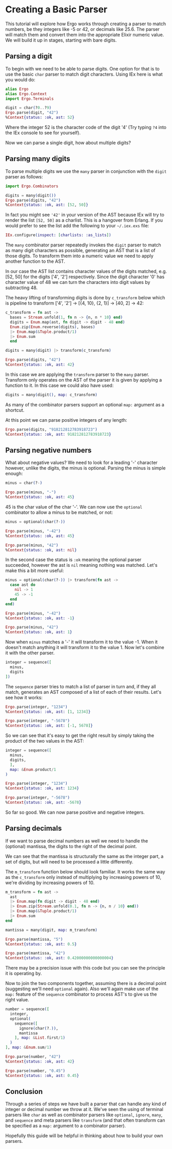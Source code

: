 # Creating a Basic Parser

This tutorial will explore how Ergo works through creating a parser to match numbers, be they integers like -5 or 42, or decimals like 25.6. The parser will match them and convert them into the appropriate Elixir numeric value. We will build it up in stages, starting with bare digits.

## Parsing a digit

To begin with we need to be able to parse digits. One option for that is to use the basic `char` parser to match digit characters. Using IEx here is what you would do:

```elixir
alias Ergo
alias Ergo.Context
import Ergo.Terminals

digit = char(?0..?9)
Ergo.parse(digit, "42")
%Context{status: :ok, ast: 52}
```

Where the integer 52 is the character code of the digit '4' (Try typing `?4` into the IEx console to see for yourself).

Now we can parse a single digit, how about multiple digits?

## Parsing many digits

 To parse multiple digits we use the `many` parser in conjunction with the `digit` parser as follows:

```elixir
import Ergo.Combinators

digits = many(digit())
Ergo.parse(digits, "42")
%Context{status: :ok, ast: [52, 50]}
```

In fact you might see `'42'` in your version of the AST because IEx will try to render the list `[52, 50]` as a charlist. This is a hangover from Erlang. If you would prefer to see the list add the following to your `~/.iex.exs` file:

```elixir
IEx.configure(inspect: [charlists: :as_lists])
```

The `many` combinator parser repeatedly invokes the `digit` parser to match as many digit characters as possible, generating an AST that is a list of those digits. To transform them into a numeric value we need to apply another function to the AST.

In our case the AST list contains character values of the digits matched, e.g. [52, 50] for the digits ['4', '2'] respectively. Since the digit character '0' has character value of 48 we can turn the characters into digit values by subtracting 48.

 The heavy lifting of transforming digits is done by `c_transform` below which is pipeline to transform ['4', '2'] -> [{4, 10}, {2, 1}] -> [40, 2] -> 42:

```elixir
c_transform = fn ast ->
  bases = Stream.unfold(1, fn n -> {n, n * 10} end)
  digits = Enum.map(ast, fn digit -> digit - 48 end)
  Enum.zip(Enum.reverse(digits), bases)
  |> Enum.map(&Tuple.product/1)
  |> Enum.sum
  end

digits = many(digit) |> transform(c_transform)

Ergo.parse(digits, "42")
%Context{status: :ok, ast: 42}
```

In this case we are applying the `transform` parser to the `many` parser. Transform only operates on the AST of the parser it is given by applying a function to it. In this case we could also have used:

```elixir
digits = many(digit(), map: c_transform)
```

As many of the combinator parsers support an optional `map:` argument as a shortcut.

At this point we can parse positive integers of any length:

```elixir
Ergo.parse(digits, "918212812783918723")
%Context{status: :ok, ast: 918212812783918723}
```

## Parsing negative numbers

What about negative values? We need to look for a leading '-' character however, unlike the digits, the minus is optional. Parsing the minus is simple enough:

```elixir
minus = char(?-)

Ergo.parse(minus, "-")
%Context{status: :ok, ast: 45}
```

45 is the char value of the char '-'. We can now use the `optional` combinator to allow a minus to be matched, or not:

```elixir
minus = optional(char(?-))

Ergo.parse(minus, "-42")
%Context{status: :ok, ast: 45}

Ergo.parse(minus, "42")
%Context{status: :ok, ast: nil}
```

In the second case the status is `:ok` meaning the optional parser succeeded, however the ast is `nil` meaning nothing was matched. Let's make this a bit more useful:

```elixir
minus = optional(char(?-)) |> transform(fn ast ->
  case ast do
    nil -> 1
    45 -> -1
  end
end)

Ergo.parse(minus, "-42")
%Context{status: :ok, ast: -1}

Ergo.parse(minus, "42")
%Context{status: :ok, ast: 1}

```

Now when `minus` matches a '-' it will transform it to the value -1. When it doesn't match anything it will transform it to the value 1. Now let's combine it with the other parser.

```elixir
integer = sequence([
  minus,
  digits
])
```

The `sequence` parser tries to match a list of parser in turn and, if they all match, generates an AST composed of a list of each of their results. Let's see how it works:

```elixir
Ergo.parse(integer, "1234")
%Context{status: :ok, ast: [1, 1234]}

Ergo.parse(integer, "-5678")
%Context{status: :ok, ast: [-1, 5678]}
```

So we can see that it's easy to get the right result by simply taking the product of the two values in the AST:

```elixir
integer = sequence([
  minus,
  digits,
  ],
  map: &Enum.product/1
)

Ergo.parse(integer, "1234")
%Context{status: :ok, ast: 1234}

Ergo.parse(integer, "-5678")
%Context{status: :ok, ast: -5678}
```

So far so good. We can now parse positive and negative integers.

## Parsing decimals

If we want to parse decimal numbers as well we need to handle the (optional) mantissa, the digits to the right of the decimal point.

We can see that the mantissa is structurally the same as the integer part, a set of digits, but will need to be processed a little differently.

The `m_transform` function below should look familiar. It works the same way as the `c_transform` only instead of multiplying by increasing powers of 10, we're dividing by increasing powers of 10.

```elixir
m_transform = fn ast ->
  ast
  |> Enum.map(fn digit -> digit - 48 end)
  |> Enum.zip(Stream.unfold(0.1, fn n -> {n, n / 10} end))
  |> Enum.map(&Tuple.product/1)
  |> Enum.sum
end

mantissa = many(digit, map: m_transform)

Ergo.parse(mantissa, "5")
%Context{status: :ok, ast: 0.5}

Ergo.parse(mantissa, "42")
%Context{status: :ok, ast: 0.42000000000000004}
```

There may be a precision issue with this code but you can see the principle it is operating by.

Now to join the two components together, assuming there is a decimal point (suggesting we'll need `optional` again). Also we'll again make use of the `map:` feature of the `sequence` combinator to process AST's to give us the right value.

```elixir
number = sequence([
  integer,
  optional(
    sequence([
      ignore(char(?.)),
      mantissa
    ], map: &List.first/1)
  )
], map: &Enum.sum/1)

Ergo.parse(number, "42")
%Context{status: :ok, ast: 42}

Ergo.parse(number, "0.45")
%Context{status: :ok, ast: 0.45}
```

## Conclusion

Through a series of steps we have built a parser that can handle any kind of integer or decimal number we throw at it. We've seen the using of terminal parsers like `char` as well as combinator parsers like `optional`, `ignore`, `many`, and `sequence` and meta parsers like `transform` (and that often transform can be specified as a `map:` argument to a combinator parser).

Hopefully this guide will be helpful in thinking about how to build your own parsers.
